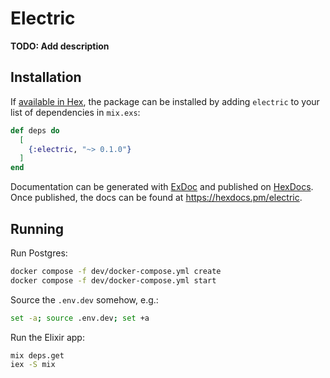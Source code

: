 # Electric

**TODO: Add description**

## Installation

If [available in Hex](https://hex.pm/docs/publish), the package can be installed
by adding `electric` to your list of dependencies in `mix.exs`:

```elixir
def deps do
  [
    {:electric, "~> 0.1.0"}
  ]
end
```

Documentation can be generated with [ExDoc](https://github.com/elixir-lang/ex_doc)
and published on [HexDocs](https://hexdocs.pm). Once published, the docs can
be found at <https://hexdocs.pm/electric>.

## Running

Run Postgres:

```sh
docker compose -f dev/docker-compose.yml create
docker compose -f dev/docker-compose.yml start
```

Source the `.env.dev` somehow, e.g.:

```sh
set -a; source .env.dev; set +a
```

Run the Elixir app:

```sh
mix deps.get
iex -S mix
```
